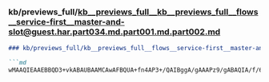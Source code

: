 ### kb/previews_full/kb__previews_full__kb__previews_full__flows__service-first__master-and-slot@guest.har.part034.md.part001.md.part002.md

```md
### kb/previews_full/kb__previews_full__flows__service-first__master-and-slot@guest.har.part034.md.part001.md (part 002)

```md
wMAAQIEAAEBBQD3+vkABAUBAAMCAwAFBQUA+fn4AP3+/QAIBggA/gAAAPz9/gABAQIA/f/6AAD/AAD/AQAA///+APz+/gD//f4
```

```

```
